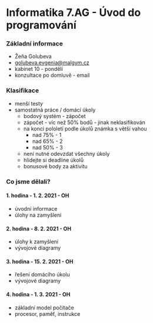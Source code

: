 # Informatika 7.AG - Úvod do programování

### Základní informace
- Žeňa Golubeva
- golubeva.evgenia@malgym.cz
- kabinet 10 - pondělí
- konzultace po domluvě - email

### Klasifikace
- menší testy
- samostatná práce / domácí úkoly
  - bodový systém - zápočet
  - zápočet - víc než 50% bodů - jinak neklasifikován
  - na konci pololetí podle úkolů známka s větší vahou
    - nad 75% - 1
    - nad 65% - 2
    - nad 50% - 3
  - není nutné odevzdat všechny úkoly
  - hlídejte si deadline úkolů
  - bonusové body za aktivitu

### Co jsme dělali?

#### 1. hodina - 1. 2. 2021 - OH
- úvodní informace
- úlohy na zamyšlení

#### 2. hodina - 8. 2. 2021 - OH
- úlohy k zamyšlení
- vývojové diagramy

#### 3. hodina - 15. 2. 2021 - OH
- řešení domácího úkolu
- vývojové diagramy

#### 4. hodina - 1. 3. 2021 - OH
- základní model počítače
- procesor, paměť, instrukce


